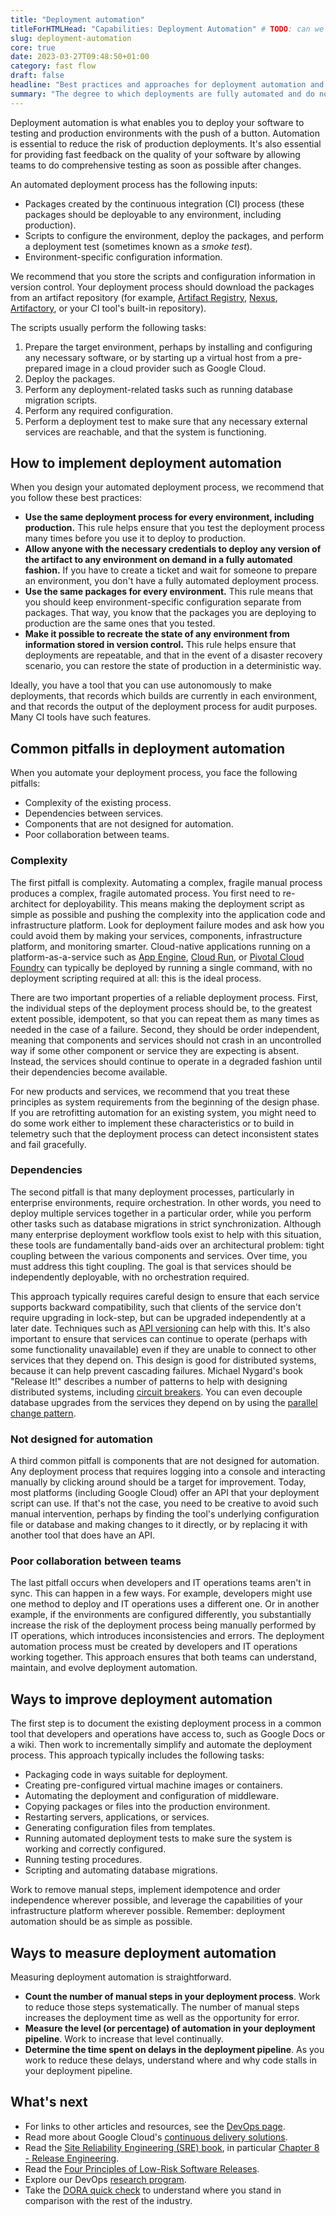 ```yaml
---
title: "Deployment automation"
titleForHTMLHead: "Capabilities: Deployment Automation" # TODO: can we DRY this out?
slug: deployment-automation
core: true
date: 2023-03-27T09:48:50+01:00
category: fast flow
draft: false
headline: "Best practices and approaches for deployment automation and reducing manual intervention in the release process."
summary: "The degree to which deployments are fully automated and do not require manual intervention."
---
```


Deployment automation is what enables you to deploy your software to testing
and production environments with the push of a button. Automation is essential
to reduce the risk of production deployments. It's also essential for providing
fast feedback on the quality of your software by allowing teams to do
comprehensive testing as soon as possible after changes.

An automated deployment process has the following inputs:

-   Packages created by the continuous integration (CI) process (these
    packages should be deployable to any environment, including production).
-   Scripts to configure the environment, deploy the packages, and perform a
    deployment test (sometimes known as a *smoke test*).
-   Environment-specific configuration information.

We recommend that you store the scripts and configuration information in
version control. Your deployment process should download the packages from an
artifact repository (for example,
[Artifact Registry](https://cloud.google.com/artifact-registry),
[Nexus](https://www.sonatype.com/nexus-repository-sonatype),
[Artifactory](https://jfrog.com/artifactory/),
or your CI tool's built-in repository).

The scripts usually perform the following tasks:

1.  Prepare the target environment, perhaps by installing and configuring
    any necessary software, or by starting up a virtual host from a
    pre-prepared image in a cloud provider such as Google Cloud.
2.  Deploy the packages.
3.  Perform any deployment-related tasks such as running database migration
    scripts.
4.  Perform any required configuration.
5.  Perform a deployment test to make sure that any necessary external
    services are reachable, and that the system is functioning.

## How to implement deployment automation

When you design your automated deployment process, we recommend that you follow
these best practices:

-   **Use the same deployment process for every environment, including
    production.** This rule helps ensure that you test the deployment process
    many times before you use it to deploy to production.
-   **Allow anyone with the necessary credentials to deploy any version of
    the artifact to any environment on demand in a fully automated fashion.**
    If you have to create a ticket and wait for someone to prepare an
    environment, you don't have a fully automated deployment process.
-   **Use the same packages for every environment.** This rule means that
    you should keep environment-specific configuration separate from packages.
    That way, you know that the packages you are deploying to production are
    the same ones that you tested.
-   **Make it possible to recreate the state of any environment from
    information stored in version control.** This rule helps ensure that
    deployments are repeatable, and that in the event of a disaster recovery
    scenario, you can restore the state of production in a deterministic way.

Ideally, you have a tool that you can use autonomously to make deployments,
that records which builds are currently in each environment, and that records
the output of the deployment process for audit purposes. Many CI tools have such
features.

## Common pitfalls in deployment automation

When you automate your deployment process, you face the following pitfalls:

-   Complexity of the existing process.
-   Dependencies between services.
-   Components that are not designed for automation.
-   Poor collaboration between teams.

### Complexity

The first pitfall is complexity. Automating a complex, fragile manual process
produces a complex, fragile automated process. You first need to re-architect
for deployability. This means making the deployment script as simple as possible
and pushing the complexity into the application code and infrastructure
platform. Look for deployment failure modes and ask how you could avoid them by
making your services, components, infrastructure platform, and monitoring
smarter. Cloud-native applications running on a platform-as-a-service such as
[App Engine](https://cloud.google.com/appengine),
[Cloud Run](https://cloud.google.com/run),
or
[Pivotal Cloud Foundry](https://cloud.google.com/migrate/kf/docs/2.11/concepts/compare-services)
can typically be deployed by running a single command, with no deployment
scripting required at all: this is the ideal process.

There are two important properties of a reliable deployment process. First, the
individual steps of the deployment process should be, to the greatest extent
possible, idempotent, so that you can repeat them as many times as needed in
the case of a failure. Second, they should be order independent, meaning that
components and services should not crash in an uncontrolled way if some other
component or service they are expecting is absent. Instead, the services should
continue to operate in a degraded fashion until their dependencies become
available.

For new products and services, we recommend that you treat these principles as
system requirements from the beginning of the design phase. If you are
retrofitting automation for an existing system, you might need to do some work
either to implement these characteristics or to build in telemetry such that the
deployment process can detect inconsistent states and fail gracefully.

### Dependencies

The second pitfall is that many deployment processes, particularly in
enterprise environments, require orchestration. In other words, you need to
deploy multiple services together in a particular order, while you perform other
tasks such as database migrations in strict synchronization. Although many
enterprise deployment workflow tools exist to help with this situation, these
tools are fundamentally band-aids over an architectural problem: tight coupling
between the various components and services. Over time, you must address this
tight coupling. The goal is that services should be independently deployable,
with no orchestration required.

This approach typically requires careful design to ensure that each service
supports backward compatibility, such that clients of the service don't require
upgrading in lock-step, but can be upgraded independently at a later date.
Techniques such as
[API versioning](https://cloud.google.com/architecture/migrating-a-monolithic-app-to-microservices-gke#api_contracts)
can help with this. It's also important to ensure that services can continue to
operate (perhaps with some functionality unavailable) even if they are unable to
connect to other services that they depend on. This design is good for
distributed systems, because it can help prevent cascading failures. Michael
Nygard's book "Release It!" describes a number of patterns to help with
designing distributed systems, including
[circuit breakers](https://martinfowler.com/bliki/CircuitBreaker.html).
You can even decouple database upgrades from the services they depend on by
using the
[parallel change pattern](https://martinfowler.com/bliki/ParallelChange.html).

### Not designed for automation

A third common pitfall is components that are not designed for automation. Any
deployment process that requires logging into a console and interacting manually
by clicking around should be a target for improvement. Today, most platforms
(including Google Cloud) offer an API that your deployment script can use. If
that's not the case, you need to be creative to avoid such manual intervention,
perhaps by finding the tool's underlying configuration file or database and
making changes to it directly, or by replacing it with another tool that does
have an API.

### Poor collaboration between teams

The last pitfall occurs when developers and IT operations teams aren't in sync.
This can happen in a few ways. For example, developers might use one method to
deploy and IT operations uses a different one. Or in another example, if the
environments are configured differently, you substantially increase the risk of
the deployment process being manually performed by IT operations, which
introduces inconsistencies and errors. The deployment automation process must be
created by developers and IT operations working together. This approach ensures
that both teams can understand, maintain, and evolve deployment automation.

## Ways to improve deployment automation

The first step is to document the existing deployment process in a common tool
that developers and operations have access to, such as Google Docs or a wiki.
Then work to incrementally simplify and automate the deployment process. This
approach typically includes the following tasks:

-   Packaging code in ways suitable for deployment.
-   Creating pre-configured virtual machine images or containers.
-   Automating the deployment and configuration of middleware.
-   Copying packages or files into the production environment.
-   Restarting servers, applications, or services.
-   Generating configuration files from templates.
-   Running automated deployment tests to make sure the system is working
    and correctly configured.
-   Running testing procedures.
-   Scripting and automating database migrations.

Work to remove manual steps, implement idempotence and order independence
wherever possible, and leverage the capabilities of your infrastructure platform
wherever possible. Remember: deployment automation should be as simple as
possible.

## Ways to measure deployment automation

Measuring deployment automation is straightforward.

-   **Count the number of manual steps in your deployment process**. Work
    to reduce those steps systematically. The number of manual steps increases
    the deployment time as well as the opportunity for error.
-   **Measure the level (or percentage) of automation in your deployment
    pipeline**. Work to increase that level continually.
-   **Determine the time spent on delays in the deployment pipeline**. As you
    work to reduce these delays, understand where and why code stalls in your
    deployment pipeline.

## What's next

-   For links to other articles and resources, see the
    [DevOps page](https://cloud.google.com/devops).
-   Read more about Google Cloud's
    [continuous delivery solutions](https://cloud.google.com/solutions/continuous-delivery).
-   Read the
    [Site Reliability Engineering (SRE) book](https://landing.google.com/sre/books/),
    in particular
    [Chapter 8 - Release Engineering](https://landing.google.com/sre/sre-book/chapters/release-engineering/).
-   Read the
    [Four Principles of Low-Risk Software Releases](http://www.informit.com/articles/article.aspx?p=1833567).
-   Explore our DevOps
    [research program](/).
-   Take the
    [DORA quick check](/quickcheck/)
    to understand where you stand in comparison with the rest of the industry.